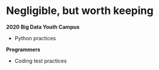 # Negligible, but worth keeping

**2020 Big Data Youth Campus**
  - Python practices

**Programmers**
  - Coding test practices
